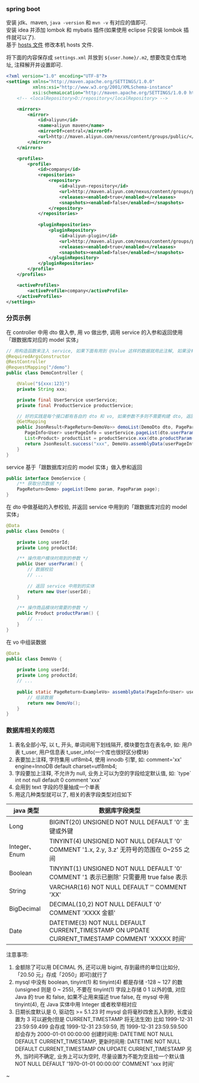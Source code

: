 
### spring boot

安装 jdk、maven, `java -version` 和 `mvn -v` 有对应的值即可.  
安装 idea 并添加 lombok 和 mybatis 插件(如果使用 eclipse 只安装 lombok 插件就可以了).  
基于 [hosts 文件](document/hosts.md) 修改本机 hosts 文件.

将下面的内容保存成 `settings.xml` 并放到 `${user.home}/.m2`, 想要改变仓库地址, 注释解开并设置即可.
```xml
<?xml version="1.0" encoding="UTF-8"?>
<settings xmlns="http://maven.apache.org/SETTINGS/1.0.0"
          xmlns:xsi="http://www.w3.org/2001/XMLSchema-instance"
          xsi:schemaLocation="http://maven.apache.org/SETTINGS/1.0.0 http://maven.apache.org/xsd/settings-1.0.0.xsd">
    <!-- <localRepository>D:/repository</localRepository> -->

    <mirrors>
        <mirror>
            <id>aliyun</id>
            <name>aliyun maven</name>
            <mirrorOf>central</mirrorOf>
            <url>http://maven.aliyun.com/nexus/content/groups/public/</url>
        </mirror>
    </mirrors>

    <profiles>
        <profile>
            <id>company</id>
            <repositories>
                <repository>
                    <id>aliyun-repository</id>
                    <url>http://maven.aliyun.com/nexus/content/groups/public/</url>
                    <releases><enabled>true</enabled></releases>
                    <snapshots><enabled>false</enabled></snapshots>
                </repository>
            </repositories>
            
            <pluginRepositories>
                <pluginRepository>
                    <id>aliyun-plugin</id>
                    <url>http://maven.aliyun.com/nexus/content/groups/public/</url>
                    <releases><enabled>true</enabled></releases>
                    <snapshots><enabled>false</enabled></snapshots>
                </pluginRepository>
            </pluginRepositories>
        </profile>
    </profiles>

    <activeProfiles>
        <activeProfile>company</activeProfile>
    </activeProfiles>
</settings>
```


### 分页示例

在 controller 中用 dto 做入参, 用 vo 做出参, 调用 service 的入参和返回使用「跟数据库对应的 model 实体」
```java
// 用构造函数来注入 service, 如果下面有用到 @Value 这样的数据就用此注解, 如果没有, 可以用 @AllArgsConstructor 注解
@RequiredArgsConstructor
@RestController
@RequestMapping("/demo")
public class DemoController {

    @Value("${xxx:123}")
    private String xxx;

    private final UserService userService;
    private final ProductService productService;

    // 好的实践是每个接口都有各自的 dto 和 vo, 如果参数不多则不需要构建 dto, 返回只有一个字段也不用新建 vo
    @GetMapping
    public JsonResult<PageReturn<DemoVo>> demoList(DemoDto dto, PageParam page) {
       PageInfo<User> userPageInfo = userService.pageList(dto.userParam(), page);
       List<Product> productList = productService.xxx(dto.productParam());
       return JsonResult.success("xxx", DemoVo.assemblyData(userPageInfo, productList));
    }
}
```

service 基于「跟数据库对应的 model 实体」做入参和返回
```java
public interface DemoService {
    /** 获取分页数据 */
    PageReturn<Demo> pageList(Demo param, PageParam page);
}
```

在 dto 中做基础的入参校验, 并返回 service 中用到的「跟数据库对应的 model 实体」
```java
@Data
public class DemoDto {
    
    private Long userId;
    private Long productId;

    /** 操作用户模块时用到的参数 */
    public User userParam() {
        // 数据校验
        // ...
        
        // 返回 service 中用到的实体
        return new User(userId);
    }

    /** 操作商品模块时需要的参数 */
    public Product productParam() {
        // ...
    }
}
```

在 vo 中组装数据
```java
@Data
public class DemoVo {
    
    private Long userId;
    private Long productId;
    // ...
    
    public static PageReturn<ExampleVo> assemblyData(PageInfo<User> userPageInfo, List<Product> productList) {
        // 组装数据
        return new DemoVo();
    }
}
```


### 数据库相关的规范

1. 表名全部小写, 以 t_ 开头, 单词间用下划线隔开, 模块要包含在表名中, 如: 用户表 t_user, 用户信息表 t_user_info(一个库也很好区分模块)
2. 表要加上注释, 字符集用 utf8mb4, 使用 innodb 引擎, 如:  comment='xx' engine=InnoDB default charset=utf8mb4;
3. 字段要加上注释, 不允许为 null, 业务上可以为空的字段给定默认值, 如: \`type\` int not null default 0 comment 'xxx'
4. 会用到 text 字段的尽量抽成一个单表
5. 用这几种类型就可以了, 相关的表字段类型对应如下

| java 类型     | 数据库字段类型                                                                                       |
| ------------- | -------------------------------------------------------------------------------------------------- |
| Long          | BIGINT(20)    UNSIGNED NOT NULL DEFAULT '0'                            主键或外键                   |
| Integer、Enum | TINYINT(4)    UNSIGNED NOT NULL DEFAULT '0' COMMENT '1.x, 2.y, 3.z'    无符号的范围在 0~255 之间     |
| Boolean       | TINYINT(1)    UNSIGNED NOT NULL DEFAULT '0' COMMENT '1 表示已删除'      只需要用 true false 表示     |
| String        | VARCHAR(16)   NOT NULL DEFAULT '' COMMENT 'XX'                                                    |
| BigDecimal    | DECIMAL(10,2) NOT NULL DEFAULT '0' COMMENT 'XXXX 金额'                                            |
| Date          | DATETIME(3)   NOT NULL DEFAULT CURRENT_TIMESTAMP ON UPDATE CURRENT_TIMESTAMP COMMENT 'XXXXX 时间' |

注意事项:
1. 金额除了可以用 DECIMAL 外, 还可以用 bigint, 存到最终的单位(比如分,「20.50 元」存成「2050」即可)就行了
2. mysql 中没有 boolean, tinyint(1) 和 tinyint(4) 都是存储 -128 ~ 127 的数(unsigned 则是 0 ~ 255),
   不要在 tinyint(1) 字段上存储 0 1 以外的值, 对应 Java 的 true 和 false,
   如果不止用来描述 true false, 在 mysql 中用 tinyint(4), 在 Java 实体中用 Integer 或者枚举相对应
3. 日期长度默认是 0, 驱动包 >= 5.1.23 时 mysql 会将毫秒四舍五入到秒, 长度设置为 3 可以避免(但是 CURRENT_TIMESTAMP 将无法生效)
   比如 1999-12-31 23:59:59.499 会存成 1999-12-31 23:59:59, 而 1999-12-31 23:59.59.500 却会存为 2000-01-01 00:00:00
   创建时间用: DATETIME NOT NULL DEFAULT CURRENT_TIMESTAMP,
   更新时间用: DATETIME NOT NULL DEFAULT CURRENT_TIMESTAMP ON UPDATE CURRENT_TIMESTAMP
   另外, 当时间不确定, 业务上可以为空时, 尽量设置为不能为空且给一个默认值 NOT NULL DEFAULT '1970-01-01 00:00:00' COMMENT 'xxx 时间'

~
